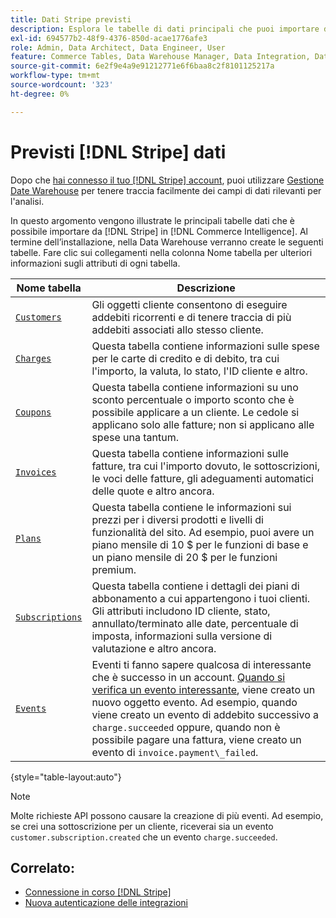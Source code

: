 ```yaml
---
title: Dati Stripe previsti
description: Esplora le tabelle di dati principali che puoi importare da Stripe in Commerce Intelligence.
exl-id: 694577b2-48f9-4376-850d-acae1776afe3
role: Admin, Data Architect, Data Engineer, User
feature: Commerce Tables, Data Warehouse Manager, Data Integration, Data Import/Export
source-git-commit: 6e2f9e4a9e91212771e6f6baa8c2f8101125217a
workflow-type: tm+mt
source-wordcount: '323'
ht-degree: 0%

---
```


# Previsti [!DNL Stripe] dati

Dopo che [hai connesso il tuo [!DNL Stripe] account](../integrations/stripe.md), puoi utilizzare [Gestione Date Warehouse](../../../data-analyst/data-warehouse-mgr/tour-dwm.md) per tenere traccia facilmente dei campi di dati rilevanti per l&#39;analisi.

In questo argomento vengono illustrate le principali tabelle dati che è possibile importare da [!DNL Stripe] in [!DNL Commerce Intelligence]. Al termine dell’installazione, nella Data Warehouse verranno create le seguenti tabelle. Fare clic sui collegamenti nella colonna Nome tabella per ulteriori informazioni sugli attributi di ogni tabella.

| **Nome tabella** | **Descrizione** |
|-----|-----|
| [`Customers`](https://stripe.com/docs/sources/customers) | Gli oggetti cliente consentono di eseguire addebiti ricorrenti e di tenere traccia di più addebiti associati allo stesso cliente. |
| [`Charges`](https://stripe.com/docs/payments/payment-intents/migration/charges) | Questa tabella contiene informazioni sulle spese per le carte di credito e di debito, tra cui l&#39;importo, la valuta, lo stato, l&#39;ID cliente e altro. |
| [`Coupons`](https://stripe.com/docs/api/coupons/object) | Questa tabella contiene informazioni su uno sconto percentuale o importo sconto che è possibile applicare a un cliente. Le cedole si applicano solo alle fatture; non si applicano alle spese una tantum. |
| [`Invoices`](https://stripe.com/docs/billing/migration/invoice-states) | Questa tabella contiene informazioni sulle fatture, tra cui l&#39;importo dovuto, le sottoscrizioni, le voci delle fatture, gli adeguamenti automatici delle quote e altro ancora. |
| [`Plans`](https://stripe.com/docs/api/plans/object) | Questa tabella contiene le informazioni sui prezzi per i diversi prodotti e livelli di funzionalità del sito. Ad esempio, puoi avere un piano mensile di 10 $ per le funzioni di base e un piano mensile di 20 $ per le funzioni premium. |
| [`Subscriptions`](https://stripe.com/docs/api/subscriptions/object) | Questa tabella contiene i dettagli dei piani di abbonamento a cui appartengono i tuoi clienti. Gli attributi includono ID cliente, stato, annullato/terminato alle date, percentuale di imposta, informazioni sulla versione di valutazione e altro ancora. |
| [`Events`](https://stripe.com/docs/development/dashboard/events) | Eventi ti fanno sapere qualcosa di interessante che è successo in un account. [Quando si verifica un evento interessante](https://stripe.com/docs/api/events/types), viene creato un nuovo oggetto evento. Ad esempio, quando viene creato un evento di addebito successivo a `charge.succeeded` oppure, quando non è possibile pagare una fattura, viene creato un evento di `invoice.payment\_failed`. |

{style="table-layout:auto"}

>[!NOTE]
>
>Molte richieste API possono causare la creazione di più eventi. Ad esempio, se crei una sottoscrizione per un cliente, riceverai sia un evento `customer.subscription.created` che un evento `charge.succeeded`.

## Correlato:

* [Connessione in corso  [!DNL Stripe]](../integrations/stripe.md)
* [Nuova autenticazione delle integrazioni](https://experienceleague.adobe.com/docs/commerce-knowledge-base/kb/how-to/mbi-reauthenticating-integrations.html?lang=it)
